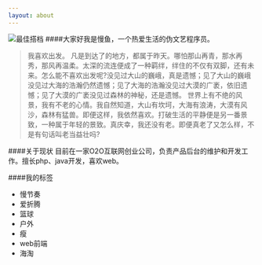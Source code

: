 ```yaml
---
layout: about
---
```

![最佳搭档](http://7xnaen.com1.z0.glb.clouddn.com/bestParter.jpg)
####大家好我是慢鱼，一个热爱生活的伪文艺程序员。

>我喜欢出发。
凡是到达了的地方，都属于昨天。哪怕那山再青，那水再秀，那风再温柔。太深的流连便成了一种羁绊，绊住的不仅有双脚，还有未来。怎么能不喜欢出发呢?没见过大山的巍峨，真是遗憾；见了大山的巍峨没见过大海的浩瀚仍然遗憾；见了大海的浩瀚没见过大漠的广袤，依旧遗憾；见了大漠的广袤没见过森林的神秘，还是遗憾。
世界上有不绝的风景，我有不老的心情。我自然知道，大山有坎坷，大海有浪涛，大漠有风沙，森林有猛兽。即便这样，我依然喜欢。打破生活的平静便是另一番景致，一种属于年轻的景致。真庆幸，我还没有老。即便真老了又怎么样，不是有句话叫老当益壮吗?


####关于现状
目前在一家O2O互联网创业公司，负责产品后台的维护和开发工作。擅长php、java开发，喜欢web。

####我的标签
<ul class="tags">
<li>慢节奏</li>  <li>爱折腾</li>  <li>篮球</li>  <li>户外</li>   <li>瘦</li>  <li>web前端</li>  <li>海淘</li>   
</ul>


